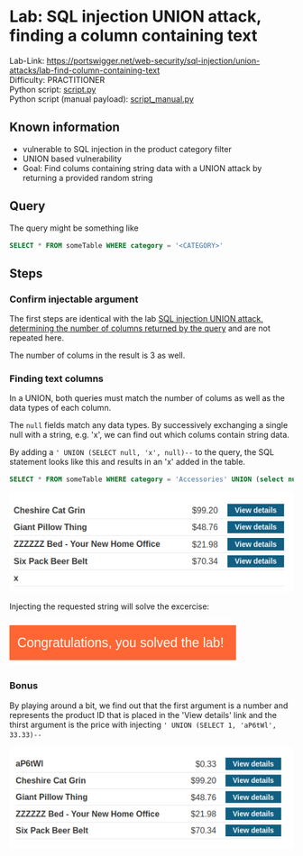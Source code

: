 # Lab: SQL injection UNION attack, finding a column containing text

Lab-Link: <https://portswigger.net/web-security/sql-injection/union-attacks/lab-find-column-containing-text>  
Difficulty: PRACTITIONER  
Python script: [script.py](script.py)  
Python script (manual payload): [script_manual.py](script_manual.py)

## Known information

- vulnerable to SQL injection in the product category filter
- UNION based vulnerability
- Goal: Find colums containing string data with a UNION attack by returning a provided random string

## Query

The query might be something like

```sql
SELECT * FROM someTable WHERE category = '<CATEGORY>'
```

## Steps

### Confirm injectable argument

The first steps are identical with the lab [SQL injection UNION attack, determining the number of columns returned by the query](../SQL_injection_UNION_attack,_determining_the_number_of_columns_returned_by_the_query/README.md) and are not repeated here.

The number of colums in the result is 3 as well.

### Finding text columns

In a UNION, both queries must match the number of colums as well as the data types of each column.

The `null` fields match any data types. By successively exchanging a single null with a string, e.g. 'x', we can find out which colums contain string data.

By adding a `' UNION (SELECT null, 'x', null)--` to the query, the SQL statement looks like this and results in an 'x' added in the table.

```sql
SELECT * FROM someTable WHERE category = 'Accessories' UNION (select null, 'x', null)--'
```

![Injected content](img/Injected%20content.png)

Injecting the requested string will solve the excercise:

![success](img/success.png)

### Bonus

By playing around a bit, we find out that the first argument is a number and represents the product ID that is placed in the 'View details' link and the thirst argument is the price with injecting `' UNION (SELECT 1, 'aP6tWl', 33.33)--`

![other columns](img/other_columns.png)
